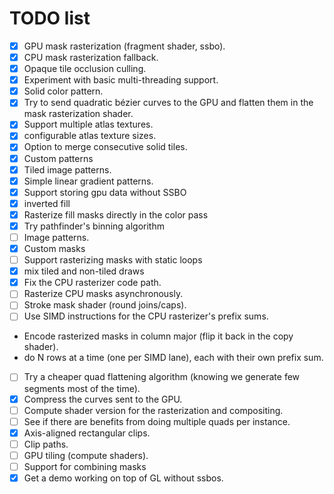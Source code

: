 # TODO list

 - [x] GPU mask rasterization (fragment shader, ssbo).
 - [x] CPU mask rasterization fallback.
 - [x] Opaque tile occlusion culling.
 - [x] Experiment with basic multi-threading support.
 - [x] Solid color pattern.
 - [x] Try to send quadratic bézier curves to the GPU and flatten them in the mask rasterization shader.
 - [x] Support multiple atlas textures.
 - [x] configurable atlas texture sizes.
 - [x] Option to merge consecutive solid tiles.
 - [x] Custom patterns
 - [x] Tiled image patterns.
 - [x] Simple linear gradient patterns.
 - [x] Support storing gpu data without SSBO
 - [x] inverted fill
 - [x] Rasterize fill masks directly in the color pass
 - [x] Try pathfinder's binning algorithm
 - [ ] Image patterns.
 - [x] Custom masks
 - [ ] Support rasterizing masks with static loops
 - [x] mix tiled and non-tiled draws
 - [x] Fix the CPU rasterizer code path.
 - [ ] Rasterize CPU masks asynchronously.
 - [ ] Stroke mask shader (round joins/caps).
 - [ ] Use SIMD instructions for the CPU rasterizer's prefix sums.
  - Encode rasterized masks in column major (flip it back in the copy shader).
  - do N rows at a time (one per SIMD lane), each with their own prefix sum.
 - [ ] Try a cheaper quad flattening algorithm (knowing we generate few segments most of the time).
 - [x] Compress the curves sent to the GPU.
 - [ ] Compute shader version for the rasterization and compositing.
 - [ ] See if there are benefits from doing multiple quads per instance.
 - [x] Axis-aligned rectangular clips.
 - [ ] Clip paths.
 - [ ] GPU tiling (compute shaders).
 - [ ] Support for combining masks
 - [x] Get a demo working on top of GL without ssbos.
